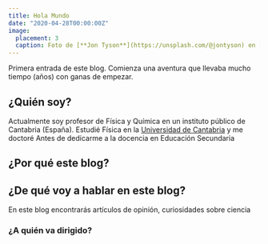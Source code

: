 ```yaml
---
title: Hola Mundo
date: "2020-04-28T00:00:00Z"
image:
  placement: 3
  caption: Foto de [**Jon Tyson**](https://unsplash.com/@jontyson) en [Unsplash](https://unsplash.com)
---
```


Primera entrada de este blog. Comienza una aventura que llevaba mucho tiempo (años) con ganas de empezar.

## ¿Quién soy?

Actualmente soy profesor de Física y Química en un instituto público de Cantabria (España). Estudié Física en la [Universidad de Cantabria](https://web.unican.es) y me doctoré Antes de dedicarme a la docencia en Educación Secundaria


## ¿Por qué este blog?

## ¿De qué voy a hablar en este blog?
En este blog encontrarás artículos de opinión, curiosidades sobre ciencia

### ¿A quién va dirigido?